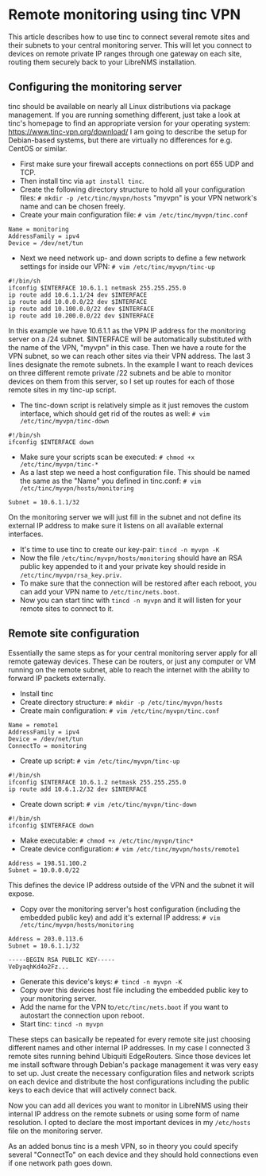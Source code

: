 # Remote monitoring using tinc VPN

This article describes how to use tinc to connect several remote sites and their subnets to your central monitoring server. This will let you connect to devices on remote private IP ranges through one gateway on each site, routing them securely back to your LibreNMS installation.

## Configuring the monitoring server

tinc should be available on nearly all Linux distributions via package management. If you are running something different, just take a look at tinc's homepage to find an appropriate version for your operating system: https://www.tinc-vpn.org/download/
I am going to describe the setup for Debian-based systems, but there are virtually no differences for e.g. CentOS or similar.

* First make sure your firewall accepts connections on port 655 UDP and TCP. 
* Then install tinc via `apt install tinc`. 
* Create the following directory structure to hold all your configuration files: `# mkdir -p /etc/tinc/myvpn/hosts` "myvpn" is your VPN network's name and can be chosen freely.
* Create your main configuration file: `# vim /etc/tinc/myvpn/tinc.conf`
```
Name = monitoring
AddressFamily = ipv4
Device = /dev/net/tun
```

* Next we need network up- and down scripts to define a few network settings for inside our VPN: `# vim /etc/tinc/myvpn/tinc-up`
```
#!/bin/sh
ifconfig $INTERFACE 10.6.1.1 netmask 255.255.255.0
ip route add 10.6.1.1/24 dev $INTERFACE
ip route add 10.0.0.0/22 dev $INTERFACE
ip route add 10.100.0.0/22 dev $INTERFACE
ip route add 10.200.0.0/22 dev $INTERFACE
```

In this example we have 10.6.1.1 as the VPN IP address for the monitoring server on a /24 subnet. $INTERFACE will be automatically substituted with the name of the VPN, "myvpn" in this case. Then we have a route for the VPN subnet, so we can reach other sites via their VPN address. The last 3 lines designate the remote subnets. In the example I want to reach devices on three different remote private /22 subnets and be able to monitor devices on them from this server, so I set up routes for each of those remote sites in my tinc-up script.

* The tinc-down script is relatively simple as it just removes the custom interface, which should get rid of the routes as well: `# vim /etc/tinc/myvpn/tinc-down`
```
#!/bin/sh
ifconfig $INTERFACE down
```

* Make sure your scripts scan be executed: `# chmod +x /etc/tinc/myvpn/tinc-*`
* As a last step we need a host configuration file. This should be named the same as the "Name" you defined in tinc.conf: `# vim /etc/tinc/myvpn/hosts/monitoring`
```
Subnet = 10.6.1.1/32
```

On the monitoring server we will just fill in the subnet and not define its external IP address to make sure it listens on all available external interfaces.

* It's time to use tinc to create our key-pair: `tincd -n myvpn -K`
* Now the file `/etc/tinc/myvpn/hosts/monitoring` should have an RSA public key appended to it and your private key should reside in `/etc/tinc/myvpn/rsa_key.priv`.
* To make sure that the connection will be restored after each reboot, you can add your VPN name to `/etc/tinc/nets.boot`.
* Now you can start tinc with `tincd -n myvpn` and it will listen for your remote sites to connect to it.

## Remote site configuration

Essentially the same steps as for your central monitoring server apply for all remote gateway devices. These can be routers, or just any computer or VM running on the remote subnet, able to reach the internet with the ability to forward IP packets externally.

* Install tinc
* Create directory structure: `# mkdir -p /etc/tinc/myvpn/hosts`
* Create main configuration: `# vim /etc/tinc/myvpn/tinc.conf`
```
Name = remote1
AddressFamily = ipv4
Device = /dev/net/tun
ConnectTo = monitoring
```

* Create up script: `# vim /etc/tinc/myvpn/tinc-up`
```
#!/bin/sh
ifconfig $INTERFACE 10.6.1.2 netmask 255.255.255.0
ip route add 10.6.1.2/32 dev $INTERFACE
```

* Create down script: `# vim /etc/tinc/myvpn/tinc-down`
```
#!/bin/sh
ifconfig $INTERFACE down
```

* Make executable: `# chmod +x /etc/tinc/myvpn/tinc*`
* Create device configuration: `# vim /etc/tinc/myvpn/hosts/remote1`
```
Address = 198.51.100.2
Subnet = 10.0.0.0/22
```

This defines the device IP address outside of the VPN and the subnet it will expose.

* Copy over the monitoring server's host configuration (including the embedded public key) and add it's external IP address: `# vim /etc/tinc/myvpn/hosts/monitoring`
```
Address = 203.0.113.6
Subnet = 10.6.1.1/32

-----BEGIN RSA PUBLIC KEY-----
VeDyaqhKd4o2Fz...
```

* Generate this device's keys: `# tincd -n myvpn -K`
* Copy over this devices host file including the embedded public key to your monitoring server.
* Add the name for the VPN to`/etc/tinc/nets.boot` if you want to autostart the connection upon reboot.
* Start tinc: `tincd -n myvpn`


These steps can basically be repeated for every remote site just choosing different names and other internal IP addresses. In my case I connected 3 remote sites running behind Ubiquiti EdgeRouters. Since those devices let me install software through Debian's package management it was very easy to set up. Just create the necessary configuration files and network scripts on each device and distribute the host configurations including the public keys to each device that will actively connect back.

Now you can add all devices you want to monitor in LibreNMS using their internal IP address on the remote subnets or using some form of name resolution. I opted to declare the most important devices in my `/etc/hosts` file on the monitoring server.

As an added bonus tinc is a mesh VPN, so in theory you could specify several "ConnectTo" on each device and they should hold connections even if one network path goes down.
